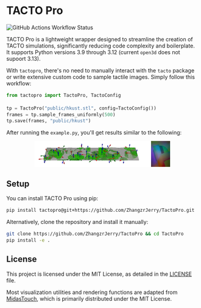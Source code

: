 # TACTO Pro

![GitHub Actions Workflow Status](https://img.shields.io/github/actions/workflow/status/zhangzrjerry/tactopro/python-package.yml)

TACTO Pro is a lightweight wrapper designed to streamline the creation of TACTO simulations, significantly reducing code complexity and boilerplate. It supports Python versions 3.9 through 3.12 (current `open3d` does not supoort 3.13).

With `tactopro`, there's no need to manually interact with the `tacto` package or write extensive custom code to sample tactile images. Simply follow this workflow:

```python
from tactopro import TactoPro, TactoConfig

tp = TactoPro("public/hkust.stl", config=TactoConfig())
frames = tp.sample_frames_uniformly(500)
tp.save(frames, "public/hkust")
```

After running the `example.py`, you'll get results similar to the following:

<p align="center"> 
    <img src="./public/hkust/illustration.png" width=60%>
    <img src="./public/hkust/rgbframes/17.png" width=10%>
</p>

## Setup

You can install TACTO Pro using pip:

```sh
pip install tactopro@git+https://github.com/ZhangzrJerry/TactoPro.git
```

Alternatively, clone the repository and install it manually:

```sh
git clone https://github.com/ZhangzrJerry/TactoPro && cd TactoPro
pip install -e .
```

## License

This project is licensed under the MIT License, as detailed in the [LICENSE](./LICENSE) file.

Most visualization utilities and rendering functions are adapted from [MidasTouch](https://github.com/facebookresearch/MidasTouch), which is primarily distributed under the MIT License.
